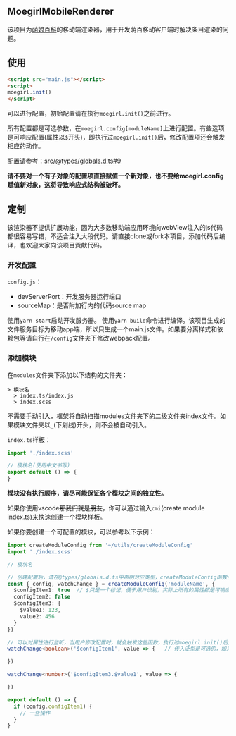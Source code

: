 ## MoegirlMobileRenderer

该项目为[萌娘百科](https://zh.moegirl.org.cn/Mainpage)的移动端渲染器，用于开发萌百移动客户端时解决条目渲染的问题。

## 使用

``` html
<script src="main.js"></script>
<script>
moegirl.init()
</script>
```

可以进行配置，初始配置请在执行`moegirl.init()`之前进行。

所有配置都是可选参数，在`moegirl.config[moduleName]`上进行配置。有些选项是可响应配置(属性以`$`开头)，即执行过`moegirl.init()`后，修改配置项还会触发相应的动作。

配置请参考：[src/@types/globals.d.ts#9](https://github.com/koharubiyori/moegirlRenderer/blob/9f7275dd46dc792636b42aa44d558255f21ee427/src/%40types/globals.d.ts#L9)

**请不要对一个有子对象的配置项直接赋值一个新对象，也不要给moegirl.config赋值新对象，这将导致响应式结构被破坏。**

## 定制

该渲染器不提供扩展功能，因为大多数移动端应用环境向webView注入的js代码都很容易写错，不适合注入大段代码。请直接clone或fork本项目，添加代码后编译，也欢迎大家向该项目贡献代码。

### 开发配置

`config.js`：
- devServerPort：开发服务器运行端口
- sourceMap：是否附加行内的代码source map

使用`yarn start`启动开发服务器。
使用`yarn build`命令进行编译。该项目生成的文件服务目标为移动app端，所以只生成一个main.js文件。如果要分离样式和依赖包等请自行在`/config`文件夹下修改webpack配置。

### 添加模块

在`modules`文件夹下添加以下结构的文件夹：
```
> 模块名
  > index.ts/index.js
  > index.scss
```

不需要手动引入，框架将自动扫描modules文件夹下的二级文件夹index文件。如果模块文件夹以`_`(下划线)开头，则不会被自动引入。

`index.ts`样板：
``` ts
import './index.scss'

// 模块名(使用中文书写)
export default () => {
}

```

**模块没有执行顺序，请尽可能保证各个模块之间的独立性。**

如果你使用vscode<del>那我们就是朋友</del>，你可以通过输入`cmi`(create module index.ts)来快速创建一个模块样板。

如果你要创建一个可配置的模块，可以参考以下示例：

``` ts
import createModuleConfig from '~/utils/createModuleConfig'
import './index.scss'

// 模块名

// 创建配置后，请在@types/globals.d.ts中声明对应类型，createModuleConfig函数会关联globals.d.ts中声明的模块及其类型
const { config, watchChange } = createModuleConfig('moduleName', {
  $configItem1: true  // $只是一个标记，便于用户识别，实际上所有的属性都是可响应(监听)的 
  configItem2: false
  $configItem3: {
    $value1: 123,
    value2: 456
  }
})

// 可以对属性进行监听，当用户修改配置时，就会触发这些函数，执行过moegirl.init()后生效
watchChange<boolean>('$configItem1', value => {   // 传入泛型是可选的，如果不传value将是any类型

})

watchChange<number>('$configItem3.$value1', value => {

})

export default () => {
  if (config.configItem1) {
    // 一些操作
  }
}
```






